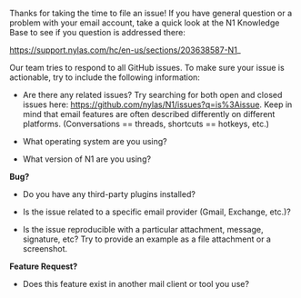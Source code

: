 Thanks for taking the time to file an issue! If you have general question or a problem with your email account, take a quick look at the N1 Knowledge Base to see if you question is addressed there:

https://support.nylas.com/hc/en-us/sections/203638587-N1_

Our team tries to respond to all GitHub issues. To make sure your issue is
actionable, try to include the following information:

- Are there any related issues? Try searching for both open and closed issues here: https://github.com/nylas/N1/issues?q=is%3Aissue. Keep in mind that email features are often described differently on different platforms. (Conversations == threads, shortcuts == hotkeys, etc.)

- What operating system are you using?

- What version of N1 are you using?


**Bug?**
- Do you have any third-party plugins installed?

- Is the issue related to a specific email provider (Gmail, Exchange, etc.)?

- Is the issue reproducible with a particular attachment, message, signature, etc?
   Try to provide an example as a file attachment or a screenshot.


**Feature Request?**
- Does this feature exist in another mail client or tool you use?
